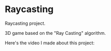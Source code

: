 # Raycasting
Raycasting project.

3D game based on the "Ray Casting" algorithm.

Here's the video I made about this project: 
